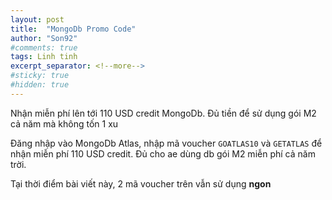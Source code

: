 ```yaml
---
layout: post
title:  "MongoDb Promo Code"
author: "Son92"
#comments: true
tags: Linh tinh
excerpt_separator: <!--more-->
#sticky: true
#hidden: true
---
```


Nhận miễn phí lên tới 110 USD credit MongoDb. Đủ tiền để sử dụng gói M2 cả năm mà không tốn 1 xu<!--more-->

Đăng nhập vào MongoDb Atlas, nhập mã voucher `GOATLAS10` và `GETATLAS` để nhận miễn phí 110 USD credit. Đủ cho ae dùng db gói M2 miễn phí cả năm trời.

Tại thời điểm bài viết này, 2 mã voucher trên vẫn sử dụng **ngon**